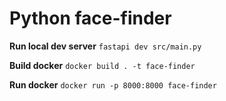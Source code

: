 # Python face-finder

**Run local dev server**
`fastapi dev src/main.py`

**Build docker**
`docker build . -t face-finder`

**Run docker**
`docker run -p 8000:8000 face-finder`
